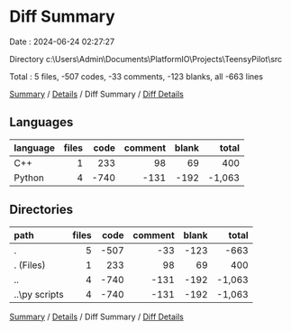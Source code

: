 # Diff Summary

Date : 2024-06-24 02:27:27

Directory c:\\Users\\Admin\\Documents\\PlatformIO\\Projects\\TeensyPilot\\src

Total : 5 files,  -507 codes, -33 comments, -123 blanks, all -663 lines

[Summary](results.md) / [Details](details.md) / Diff Summary / [Diff Details](diff-details.md)

## Languages
| language | files | code | comment | blank | total |
| :--- | ---: | ---: | ---: | ---: | ---: |
| C++ | 1 | 233 | 98 | 69 | 400 |
| Python | 4 | -740 | -131 | -192 | -1,063 |

## Directories
| path | files | code | comment | blank | total |
| :--- | ---: | ---: | ---: | ---: | ---: |
| . | 5 | -507 | -33 | -123 | -663 |
| . (Files) | 1 | 233 | 98 | 69 | 400 |
| .. | 4 | -740 | -131 | -192 | -1,063 |
| ..\\py scripts | 4 | -740 | -131 | -192 | -1,063 |

[Summary](results.md) / [Details](details.md) / Diff Summary / [Diff Details](diff-details.md)